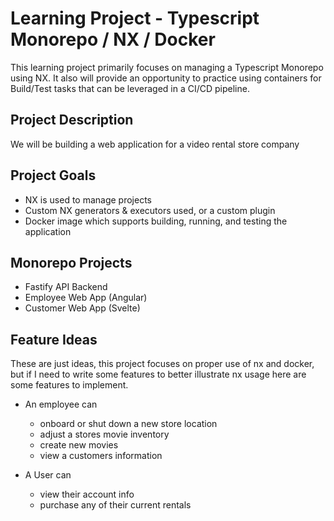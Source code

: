 # Learning Project - Typescript Monorepo / NX / Docker

This learning project primarily focuses on managing a Typescript Monorepo using NX. It also will provide an opportunity to practice using containers for Build/Test tasks that can be leveraged in a CI/CD pipeline.

## Project Description

We will be building a web application for a video rental store company

## Project Goals

* NX is used to manage projects
* Custom NX generators & executors used, or a custom plugin
* Docker image which supports building, running, and testing the application

## Monorepo Projects

* Fastify API Backend
* Employee Web App (Angular)
* Customer Web App (Svelte)

## Feature Ideas

These are just ideas, this project focuses on proper use of nx and docker, but if I need to write some features to better illustrate nx usage here are some features to implement.

* An employee can
  * onboard or shut down a new store location
  * adjust a stores movie inventory
  * create new movies
  * view a customers information

* A User can
  * view their account info
  * purchase any of their current rentals
